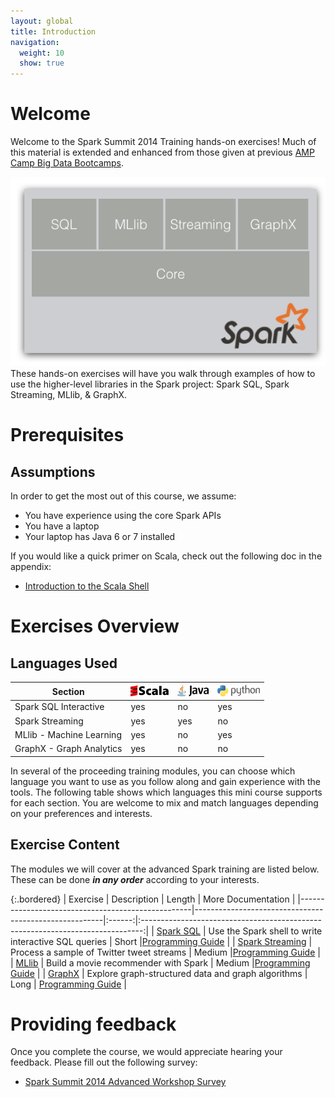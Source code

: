 ```yaml
---
layout: global
title: Introduction
navigation:
  weight: 10
  show: true
---
```


# Welcome
Welcome to the Spark Summit 2014 Training hands-on exercises! Much of this material 
is extended and enhanced from those given at previous <a
href="http://ampcamp.berkeley.edu">AMP Camp Big Data Bootcamps</a>.

<img id="intro-components" src="img/spark-components.png"> These hands-on exercises 
will have you walk through examples of how to use the higher-level libraries in the Spark project: 
Spark SQL, Spark Streaming, MLlib, & GraphX.

# Prerequisites

## Assumptions
In order to get the most out of this course, we assume:

 * You have experience using the core Spark APIs 
 * You have a laptop
 * Your laptop has Java 6 or 7 installed
 
If you would like a quick primer on Scala, check out the following doc in the appendix:

 * [Introduction to the Scala Shell](introduction-to-the-scala-shell.html)
 
# Exercises Overview

## Languages Used
<table class="bordered" id="langs-table">
<thead>
<tr>
  <th>Section</th>
    <th><img src="img/scala-sm.png"/></th>
    <th><img src="img/java-sm.png"/></th>
    <th><img src="img/python-sm.png"/>
  </th>
</tr>
</thead><tbody>
<tr>
<!--  <td>Spark Interactive</td>
  <td class="yes">yes</td>
  <td class="no">no</td>
  <td class="yes">yes</td>
-->
</tr><tr>
  <td>Spark SQL Interactive</td>
  <td class="yes">yes</td>
  <td class="no">no</td>
  <td class="yes">yes</td>
</tr><tr>
  <td>Spark Streaming</td>
  <td class="yes">yes</td>
  <td class="yes">yes</td>
  <td class="no">no</td>
</tr><tr>
  <td>MLlib - Machine Learning</td>
  <td class="yes">yes</td>
  <td class="no">no</td>
  <td class="yes">yes</td>
</tr><tr>
  <td>GraphX - Graph Analytics</td>
  <td class="yes">yes</td>
  <td class="no">no</td>
  <td class="no">no</td>
</tr>
</tbody>
</table>

In several of the proceeding training modules, you can choose which language 
you want to use as you follow along and gain experience with the tools. 
The following table shows which languages this mini course supports for each section. 
You are welcome to mix and match languages depending on your preferences and interests.


## Exercise Content
The modules we will cover at the advanced Spark training are listed below.
These can be done _**in any order**_ according to your interests.

{:.bordered}
| Exercise                                          |   Description                                         | Length |   More Documentation                                                                  |
|---------------------------------------------------|-------------------------------------------------------|:------:|:------------------------------------------------------------------------------:|
| [Spark SQL](data-exploration-using-spark-sql.html) | Use the Spark shell to write interactive SQL queries  | Short |[Programming Guide](http://spark.apache.org/docs/latest/sql-programming-guide.html)   |
| [Spark Streaming](realtime-processing-with-spark-streaming.html) | Process a sample of Twitter tweet streams | Medium |[Programming Guide](http://spark.apache.org/docs/latest/streaming-programming-guide.html)   |
| [MLlib](movie-recommendation-with-mllib.html) | Build a movie recommender with Spark | Medium |[Programming Guide](http://spark.apache.org/docs/latest/mllib-guide.html)   |
| [GraphX](graph-analytics-with-graphx.html) | Explore graph-structured data and graph algorithms  | Long | [Programming Guide](http://spark.apache.org/docs/latest/sql-programming-guide.html)   |

# Providing feedback
Once you complete the course, we would appreciate hearing your feedback. Please fill out the following survey:

 * [Spark Summit 2014 Advanced Workshop Survey](survey.html)

